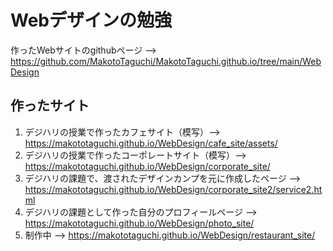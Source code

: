 # Webデザインの勉強
作ったWebサイトのgithubページ --> https://github.com/MakotoTaguchi/MakotoTaguchi.github.io/tree/main/WebDesign

## 作ったサイト
1. デジハリの授業で作ったカフェサイト（模写）--> https://makototaguchi.github.io/WebDesign/cafe_site/assets/ <br>
2. デジハリの授業で作ったコーポレートサイト（模写）--> https://makototaguchi.github.io/WebDesign/corporate_site/ <br>
3. デジハリの課題で、渡されたデザインカンプを元に作成したページ --> https://makototaguchi.github.io/WebDesign/corporate_site2/service2.html <br>
4. デジハリの課題として作った自分のプロフィールページ --> https://makototaguchi.github.io/WebDesign/photo_site/ <br>
5. 制作中 --> https://makototaguchi.github.io/WebDesign/restaurant_site/ <br>
